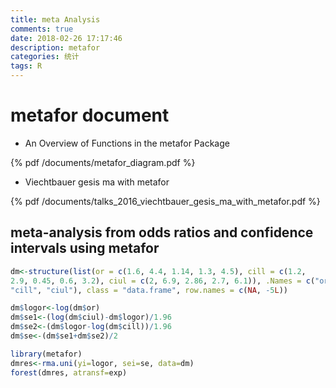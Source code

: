 ```yaml
---
title: meta Analysis
comments: true
date: 2018-02-26 17:17:46
description: metafor
categories: 统计
tags: R
---
```

# metafor document 

+ An Overview of Functions in the metafor Package

{% pdf /documents/metafor_diagram.pdf %}

+ Viechtbauer gesis ma with metafor

{% pdf /documents/talks_2016_viechtbauer_gesis_ma_with_metafor.pdf %}

## meta-analysis from odds ratios and confidence intervals using metafor

```R
dm<-structure(list(or = c(1.6, 4.4, 1.14, 1.3, 4.5), cill = c(1.2, 
2.9, 0.45, 0.6, 3.2), ciul = c(2, 6.9, 2.86, 2.7, 6.1)), .Names = c("or", 
"cill", "ciul"), class = "data.frame", row.names = c(NA, -5L))

dm$logor<-log(dm$or)
dm$se1<-(log(dm$ciul)-dm$logor)/1.96
dm$se2<-(dm$logor-log(dm$cill))/1.96
dm$se<-(dm$se1+dm$se2)/2

library(metafor)
dmres<-rma.uni(yi=logor, sei=se, data=dm)
forest(dmres, atransf=exp)
```